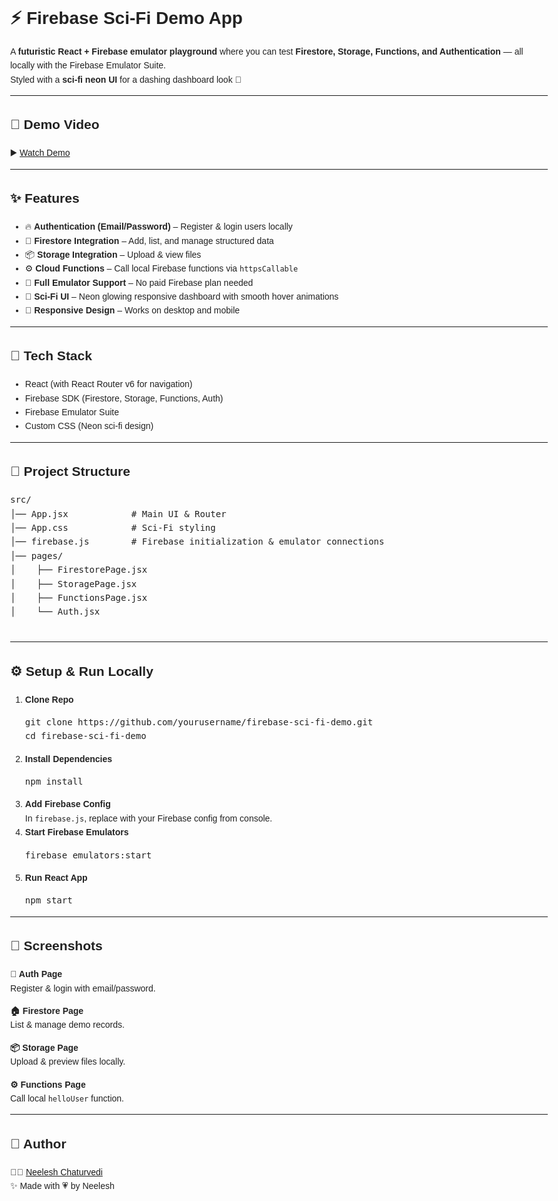 <!DOCTYPE html>
<html lang="en">
<head>
  <meta charset="UTF-8">
  
</head>
<body style="font-family: Arial, sans-serif; line-height: 1.6; color: #222; max-width: 900px; margin: auto;">

  <h1>⚡ Firebase Sci-Fi Demo App</h1>
  <p>
    A <strong>futuristic React + Firebase emulator playground</strong> where you can test 
    <strong>Firestore, Storage, Functions, and Authentication</strong> — all locally with the Firebase Emulator Suite.<br>
    Styled with a <strong>sci-fi neon UI</strong> for a dashing dashboard look 🚀
  </p>

  <hr>

  <h2>🎥 Demo Video</h2>
  <p>
    ▶️ <a href="https://drive.google.com/file/d/1TzG_L3CSJF5Ulc_-4kjegLB5wTZPeDmn/view?usp=sharing" target="_blank">
      Watch Demo
    </a>
  </p>

  <hr>

  <h2>✨ Features</h2>
  <ul>
    <li>🔥 <strong>Authentication (Email/Password)</strong> – Register & login users locally</li>
    <li>📖 <strong>Firestore Integration</strong> – Add, list, and manage structured data</li>
    <li>📦 <strong>Storage Integration</strong> – Upload & view files</li>
    <li>⚙️ <strong>Cloud Functions</strong> – Call local Firebase functions via <code>httpsCallable</code></li>
    <li>🧪 <strong>Full Emulator Support</strong> – No paid Firebase plan needed</li>
    <li>🎨 <strong>Sci-Fi UI</strong> – Neon glowing responsive dashboard with smooth hover animations</li>
    <li>📱 <strong>Responsive Design</strong> – Works on desktop and mobile</li>
  </ul>

  <hr>

  <h2>🚀 Tech Stack</h2>
  <ul>
    <li>React (with React Router v6 for navigation)</li>
    <li>Firebase SDK (Firestore, Storage, Functions, Auth)</li>
    <li>Firebase Emulator Suite</li>
    <li>Custom CSS (Neon sci-fi design)</li>
  </ul>

  <hr>

  <h2>📂 Project Structure</h2>
  <pre>
src/
│── App.jsx            # Main UI & Router
│── App.css            # Sci-Fi styling
│── firebase.js        # Firebase initialization & emulator connections
│── pages/
│    ├── FirestorePage.jsx
│    ├── StoragePage.jsx
│    ├── FunctionsPage.jsx
│    └── Auth.jsx
  </pre>

  <hr>

  <h2>⚙️ Setup & Run Locally</h2>
  <ol>
    <li><strong>Clone Repo</strong>
      <pre>git clone https://github.com/yourusername/firebase-sci-fi-demo.git
cd firebase-sci-fi-demo</pre>
    </li>
    <li><strong>Install Dependencies</strong>
      <pre>npm install</pre>
    </li>
    <li><strong>Add Firebase Config</strong><br>
      In <code>firebase.js</code>, replace with your Firebase config from console.
    </li>
    <li><strong>Start Firebase Emulators</strong>
      <pre>firebase emulators:start</pre>
    </li>
    <li><strong>Run React App</strong>
      <pre>npm start</pre>
    </li>
  </ol>

  <hr>

  <h2>📸 Screenshots</h2>
  <p><strong>🔑 Auth Page</strong><br>Register & login with email/password.</p>
  <p><strong>🏠 Firestore Page</strong><br>List & manage demo records.</p>
  <p><strong>📦 Storage Page</strong><br>Upload & preview files locally.</p>
  <p><strong>⚙️ Functions Page</strong><br>Call local <code>helloUser</code> function.</p>

  <hr>

  <h2>🤝 Author</h2>
  <p>
    👨‍💻 <a href="https://www.linkedin.com/in/01neelesh/" target="_blank">Neelesh Chaturvedi</a><br>
    ✨ Made with 💗 by Neelesh
  </p>

</body>
</html>

